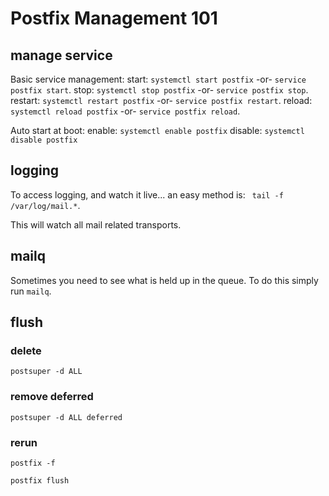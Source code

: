 <!-- TITLE: Postfix Management -->
<!-- SUBTITLE: How to manage postfix email servers. -->

# Postfix Management 101

## manage service

Basic service management:
start: ```systemctl start postfix``` -or- ```service postfix start```.
stop: ```systemctl stop postfix``` -or- ```service postfix stop```.
restart: ```systemctl restart postfix``` -or- ```service postfix restart```.
reload: ```systemctl reload postfix``` -or- ```service postfix reload```.

Auto start at boot:
enable: ```systemctl enable postfix```
disable:  ```systemctl disable postfix```



## logging

To access logging, and watch it live... an easy method is: ``` tail -f /var/log/mail.*```.

This will watch all mail related transports.

## mailq

Sometimes you need to see what is held up in the queue. To do this simply run ```mailq```.

## flush

### delete
```
postsuper -d ALL
```

### remove deferred

```
postsuper -d ALL deferred
```

### rerun

```
postfix -f
```
```
postfix flush
```
